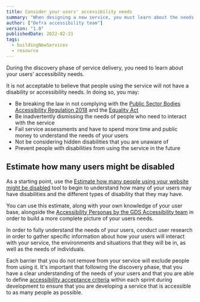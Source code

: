 ```yaml
---
title: Consider your users' accessibility needs
summary: "When designing a new service, you must learn about the needs of your disabled users and include them throughout the development process."
author: ["Defra accessibility team"]
version: "1.0"
publishedDate: 2022-02-21
tags:
  - buildingNewServices
  - resource
---
```


During the discovery phase of service delivery, you need to learn about your users' accessibility needs.

It is not acceptable to believe that people using the service will not have a disability or accessibility needs. In doing so, you may:

* Be breaking the law in not complying with the [Public Sector Bodies Accessibility Regulation 2018](https://www.gov.uk/guidance/accessibility-requirements-for-public-sector-websites-and-apps) and the [Equality Act](https://www.gov.uk/guidance/equality-act-2010-guidance)
* Be inadvertently dismissing the needs of people who need to interact with the service
* Fail service assessments and have to spend more time and public money to understand the needs of your users
* Not be considering hidden disabilities that you are unaware of
* Prevent people with disabilities from using the service in the future

## Estimate how many users might be disabled

As a starting point, use the [Estimate how many people using your website might be disabled](https://how-many.herokuapp.com/) tool to begin to understand how many of your users may have disabilities and the different types of disability that they may have.

You can use this estimate, along with your own knowledge of your user base, alongside the [Accessibility Personas by the GDS Accessibility team](https://alphagov.github.io/accessibility-personas/) in order to build a more complete picture of your users needs.

In order to fully understand the needs of your users, conduct user research in order to gather specific information about how your users will interact with your service, the environments and situations that they will be in, as well as the needs of individuals.

Each barrier that you do not remove from your service will exclude people from using it. It's important that following the discovery phase, that you have a clear understanding of the needs of your users and that you are able to define [accessibility acceptance criteria](../accessibility-acceptance-criteria/) within each sprint during development to ensure that you are developing a service that is accessible to as many people as possible.
